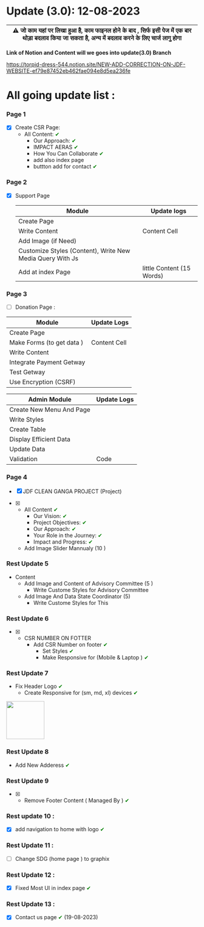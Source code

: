 # Update (3.0): 12-08-2023
 | :warning: जो काम यहां पर लिखा हुआ है, काम फाइनल होने के बाद , सिर्फ इसी पेज में एक बार थोड़ा बदलाव किया जा सकता है, अन्य में बदलाव करने के लिए चार्ज लागु होगा |
| --- |


**Link of Notion and Content will we goes into update(3.0) Branch**

https://torpid-dress-544.notion.site/NEW-ADD-CORRECTION-ON-JDF-WEBSITE-ef79e87452eb462fae094e8d5ea236fe

# All going update list :
 ### Page 1
 - [x] Create CSR Page:
   * All Content: <span style="color:green;">&#10004;</span>
       * Our Approach: <span style="color:green;">&#10004;</span>
       * IMPACT AERAS <span style="color:green;">&#10004;</span>
       * How You Can Collaborate <span style="color:green;">&#10004;</span>
       * add also index page
       * buttton add for contact <span style="color:green;">&#10004;</span>
       

### Page 2
 - [x] Support Page
       
    Module   | Update logs
   ------------- | -------------
   Create Page   | 
   Write Content | Content Cell
   Add Image (if Need) |
   Customize Styles (Content), Write New Media Query With Js |
   Add at index Page | little Content (15 Words) 
 


### Page 3  
 - [ ] Donation Page :

Module  | Update Logs
------------- | -------------
Create Page    | 
 Make Forms (to get data )  | Content Cell
 Write Content |  
 Integrate Payment Getway | 
 Test Getway | 
 Use Encryption (CSRF) |  
 
 Admin Module| Update Logs
 ------------ | ----------
 Create New Menu And Page | 
 Write Styles | 
 Create Table | 
 Display Efficient Data | 
 Update Data | 
 Validation | Code 
 

### Page 4
 - [x] JDF CLEAN GANGA PROJECT (Project) 

 - [x] * All Content <span style="color:green;">&#10004;</span>
     * Our Vision: <span style="color:green;">&#10004;</span>
     * Project Objectives: <span style="color:green;">&#10004;</span>
     * Our Approach: <span style="color:green;">&#10004;</span>
     * Your Role in the Journey: <span style="color:green;">&#10004;</span>
     * Impact and Progress: <span style="color:green;">&#10004;</span>
   * Add Image Slider Mannualy (10 )

       
### Rest Update 5
   * Content
       * Add Image and Content of Advisory Committee (5 )
          * Write Custome Styles for Advisory Committee
        * Add Image And Data State Coordinator (5)
           * Write Custome Styles for This

### Rest Update 6
- [x] * CSR NUMBER ON FOTTER
    * Add CSR Number on footer <span style="color:green;">&#10004;</span>
       * Set Styles <span style="color:green;">&#10004;</span>
       * Make Responsive for (Mobile & Laptop ) <span style="color:green;">&#10004;</span>

### Rest Update 7 
 * Fix Header Logo <span style="color:green;">&#10004;</span>
   * Create Responsive for (sm, md, xl) devices <span style="color:green;">&#10004;</span>
<img src="https://github.com/getsettalk/update/assets/49394996/c812b0d9-2efd-49f2-98aa-6cc04a94c604" width="100" />


 
### Rest Update 8 
 * Add New Adderess <span style="color:green;">&#10004;</span>

### Rest Update 9 
  - [x] * Remove Footer Content ( Managed By ) <span style="color:green;">&#10004;</span>

### Rest update 10 :
- [x] add navigation to home with logo <span style="color:green;">&#10004;</span>

### Rest Update 11 :
 - [ ] Change SDG (home page ) to graphix

### Rest Update 12 :
 - [x] Fixed Most UI in index page   <span style="color:green;">&#10004;</span>
 
### Rest Update 13 :
 - [x] Contact us page   <span style="color:green;">&#10004;</span> (19-08-2023)
